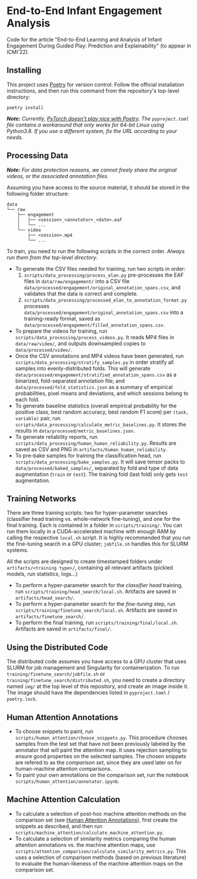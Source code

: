 # End-to-End Infant Engagement Analysis

Code for the article "End-to-End Learning and Analysis of Infant Engagement During Guided Play: Prediction and Explainability" (to appear in ICMI'22).

## Installing

This project uses [Poetry](https://python-poetry.org/) for version control. Follow the official installation instructions, and then run this command from the repository's top-level directory:

```
poetry install
```

*__Note:__ Currently, [PyTorch doesn't play nice with Poetry](https://github.com/python-poetry/poetry/issues/6409). The `pyproject.toml` file contains a workaround that only works for 64-bit Linux using Python3.8. If you use a different system, fix the URL according to your needs.*

## Processing Data

*__Note:__ For data protection reasons, we cannot freely share the original videos, or the associated annotation files.*

Assuming you have access to the source material, it should be stored in the following folder structure:

```
data
└── raw
    ├── engagement
    │   ├── <session>_<annotator>_<date>.eaf
    │   └── ...
    └── video
        ├── <session>.mp4
        └── ...

```

To train, you need to run the following scripts in the correct order. *Always run them from the top-level directory*.

* To generate the CSV files needed for training, run two scripts in order:
    1. `scripts/data_processing/process_elan.py` pre-processes the EAF files in `data/raw/engagement/` into a CSV file `data/processed/engagement/original_annotation_spans.csv`, and validates that the data is correct and complete.
    2. `scripts/data_processing/processed_elan_to_annotation_format.py` processes `data/processed/engagement/original_annotation_spans.csv` into a training-ready format, saved as `data/processed/engagement/filled_annotation_spans.csv`.
* To prepare the videos for training, run `scripts/data_processing/process_videos.py`. It reads MP4 files in `data/raw/video/`, and outputs downsampled copies to `data/processed/video/`.
* Once the CSV annotations and MP4 videos have been generated, run `scripts/data_processing/stratify_samples.py` in order stratify all samples into evenly-distributed folds. This will generate `data/processed/engagement/stratified_annotation_spans.csv` as a binarized, fold-separated annotation file; and `data/processed/fold_statistics.json` as a summary of empirical probabilities, pixel means and deviations, and which sessions belong to each fold.
* To generate baseline statistics (overall empirical probability for the positive class, best random accuracy, best random F1 score) per `(task, variable)` pair, run `scripts/data_processing/calculate_metric_baselines.py`. It stores the results in `data/processed/metric_baselines.json`.
* To generate reliability reports, run `scripts/data_processing/human_human_reliability.py`. Results are saved as CSV and PNG in `artifacts/human_human_reliability`.
* To pre-bake samples for training the classification head, run `scripts/data_processing/bake_samples.py`. It will save tensor packs to `data/processed/baked_samples/`, separated by fold and type of data augmentation (`train` or `test`). The training fold (last fold) only gets `test` augmentation.

## Training Networks

There are three training scripts: two for hyper-parameter searches (classifier head training vs. whole-network fine-tuning), and one for the final training. Each is contained in a folder in `scripts/training/`. You can run them locally in a CUDA-accelerated machine with enough RAM by calling the respective `local.sh` script. It is highly recommended that you run the fine-tuning search in a GPU cluster; `jobfile.sh` handles this for SLURM systems.

All the scripts are designed to create timestamped folders under `artifacts/<training type>/`, containing all relevant artifacts (pickled models, run statistics, logs...)

* To perform a hyper-parameter search for the *classifier head* training, run `scripts/training/head_search/local.sh`. Artifacts are saved in `artifacts/head_search/`.
* To perform a hyper-parameter search for the *fine-tuning* step, run `scripts/training/finetune_search/local.sh`. Artifacts are saved in `artifacts/finetune_search/`.
* To perform the final training, run `scripts/training/final/local.sh`. Artifacts are saved in `artifacts/final/`.

## Using the Distributed Code

The distributed code assumes you have access to a GPU cluster that uses SLURM for job management and Singularity for containerization. To run `training/finetune_search/jobfile.sh` or `training/finetune_search/distributed.sh`, you need to create a directory named `img/` at the top level of this repository, and create an image inside it. The image should have the dependencies listed in `pyproject.toml` / `poetry.lock`.

## Human Attention Annotations

* To choose snippets to paint, run `scripts/human_attention/choose_snippets.py`. This procedure chooses samples from the test set that have not been previously labeled by the annotator that will paint the attention map. It uses rejection sampling to ensure good properties on the selected samples. The chosen snippets are refered to as the *comparison set*, since they are used later on for human-machine attention comparisons.
* To paint your own annotations on the comparison set, run the notebook `scripts/human_attention/annotator.ipynb`.

## Machine Attention Calculation

* To calculate a selection of post-hoc machine attention methods on the comparison set (see [Human Attention Annotations](#human-attention-annotations)), first create the snippets as described, and then run `scripts/machine_attention/calculate_machine_attention.py`.
* To calculate a selection of similarity metrics comparing the human attention annotations vs. the machine attention maps, use `scripts/attention_comparison/calculate_similarity_metrics.py`. This uses a selection of comparison methods (based on previous literature) to evaluate the human-likeness of the machine attention maps on the comparison set.

